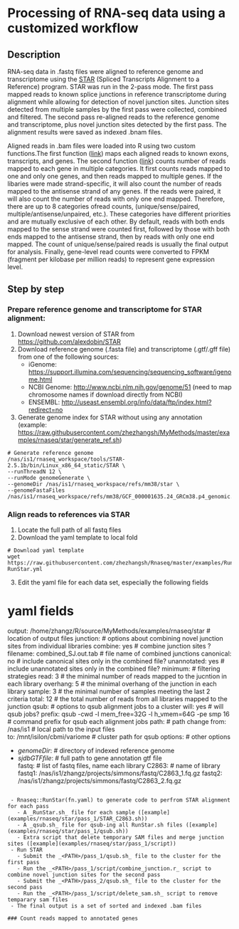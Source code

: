 # Processing of RNA-seq data using a customized workflow

## Description

RNA-seq data in .fastq files were aligned to reference genome and transcriptome using the [STAR](https://github.com/alexdobin/STAR)
(Spliced Transcripts Alignment to a Reference) program. STAR was run in the 2-pass mode. The first pass mapped reads to known splice 
junctions in reference transcriptome during alignment while allowing for detection of novel junction sites. Junction sites detected 
from multiple samples by the first pass were collected, combined and filtered. The second pass re-aligned reads to the reference genome
and transcriptome, plus novel junction sites detected by the first pass. The alignment results were saved as indexed .bnam files.

Aligned reads in .bam files were loaded into R using two custom functions.The first function ([link](https://raw.githubusercontent.com/zhezhangsh/Rnaseq/master/examples/LoadBam/LoadBamScript.yml)) maps each aligned reads to known exons, transcripts, and genes. The second function ([link](https://raw.githubusercontent.com/zhezhangsh/Rnaseq/master/R/CountRead.R)) counts number of reads mapped to each gene in multiple categories. It first counts reads mapped to one and only one genes, and then reads mapped to multiple genes. If the libaries were made strand-specific, it will also count the number of reads mapped to the antisense strand of any genes. If the reads were paired, it will also count the number of reads with only one end mapped. Therefore, there are up to 8 categories ofread counts, (unique/sense/paired, multiple/antisense/unpaired, etc.). These categories have different priorities and are mutually exclusive of each other. By default, reads with both ends mapped to the sense strand were counted first, followed by those with both ends mapped to the antisense strand, then by reads with only one end mapped. The count of unique/sense/paired reads is usually the final output for analysis. Finally, gene-level read counts were converted to FPKM (fragment per kilobase per million reads) to represent gene expression level. 

## Step by step

### Prepare reference genome and transcriptome for STAR alignment: 
1. Download newest version of STAR from https://github.com/alexdobin/STAR
2. Download reference genome (.fasta file) and transcriptome (.gtf/.gff file) from one of the following sources:
   - iGenome: https://support.illumina.com/sequencing/sequencing_software/igenome.html
   - NCBI Genome: http://www.ncbi.nlm.nih.gov/genome/51 (need to map chromosome names if download directly from NCBI)
   - ENSEMBL: http://useast.ensembl.org/info/data/ftp/index.html?redirect=no
3. Generate genome index for STAR without using any annotation (example: https://raw.githubusercontent.com/zhezhangsh/MyMethods/master/examples/rnaseq/star/generate_ref.sh)

```
# Generate reference genome
/nas/is1/rnaseq_workspace/tools/STAR-2.5.1b/bin/Linux_x86_64_static/STAR \
--runThreadN 12 \
--runMode genomeGenerate \
--genomeDir /nas/is1/rnaseq_workspace/refs/mm38/star \
--genomeFastaFiles /nas/is1/rnaseq_workspace/refs/mm38/GCF_000001635.24_GRCm38.p4_genomic.fna
```

### Align reads to references via STAR
1. Locate the full path of all fastq files
2. Download the yaml template to local fold 

```
# Download yaml template
wget https://raw.githubusercontent.com/zhezhangsh/Rnaseq/master/examples/RunStar/RunStar.yml RunStar.yml
```

3. Edit the yaml file for each data set, especially the following fields

# yaml fields
output: /home/zhangz/R/source/MyMethods/examples/rnaseq/star  # location of output files
junction:                                                     # options about combining novel junction sites from individual libraries
  combine: yes                                                  # combine junction sites ?
  filename: combined_SJ.out.tab                                 # file name of combined junctions
  canonical: no                                                 # include canonical sites only in the combined file?
  unannotated: yes                                              # include unannotated sites only in the combined file?
  minimum:                                                      # filtering strategies
    read: 3                                                       # the minimal number of reads mapped to the jucntion in each library
    overhang: 5                                                   # the minimal overhang of the junction in each library
    sample: 3                                                     # the minimal number of samples meeting the last 2 criteria
    total: 12                                                     # the total number of reads from all libraries mapped to the junction
qsub:                                                         # options to qsub alignment jobs to a cluster
  will: yes                                                     # will qsub jobs?
  prefix: qsub -cwd -l mem_free=32G -l h_vmem=64G -pe smp 16    # command prefix for qsub each alignment jobs
  path:                                                         # path change
    from: /nas/is1                                                # local path to the input files      
    to: /mnt/isilon/cbmi/variome                                  # cluster path for qsub
options:                                                      # other options
   - _genomeDir_:                                               # directory of indexed reference genome
   - _sjdbGTFfile_:                                             # full path to gene annotation gtf file   
fastq:                                                        # list of fastq files, name each library
  C2863:                                                        # name of library
    fastq1: /nas/is1/zhangz/projects/simmons/fastq/C2863_1.fq.gz
    fastq2: /nas/is1/zhangz/projects/simmons/fastq/C2863_2.fq.gz
```

 - Rnaseq::RunStar(fn.yaml) to generate code to perfrom STAR alignment for each pass
   - A _RunStar.sh_ file for each sample ([example](examples/rnaseq/star/pass_1/STAR_C2863.sh))
   - A _qsub.sh_ file for qsub-ing all RunStar.sh files ([example](examples/rnaseq/star/pass_1/qsub.sh))
   - Extra script that delete temporary SAM files and merge junction sites ([example](examples/rnaseq/star/pass_1/script))
 - Run STAR
   - Submit the _<PATH>/pass_1/qsub.sh_ file to the cluster for the first pass
   - Run the _<PATH>/pass_1/script/combine_junction.r_ script to combine novel junction sites for the second pass
   - Submit the _<PATH>/pass_2/qsub.sh_ file to the cluster for the second pass
   - Run the _<PATH>/pass_1/script/delete_sam.sh_ script to remove temparary sam files
 - The final output is a set of sorted and indexed .bam files

### Count reads mapped to annotated genes


  
